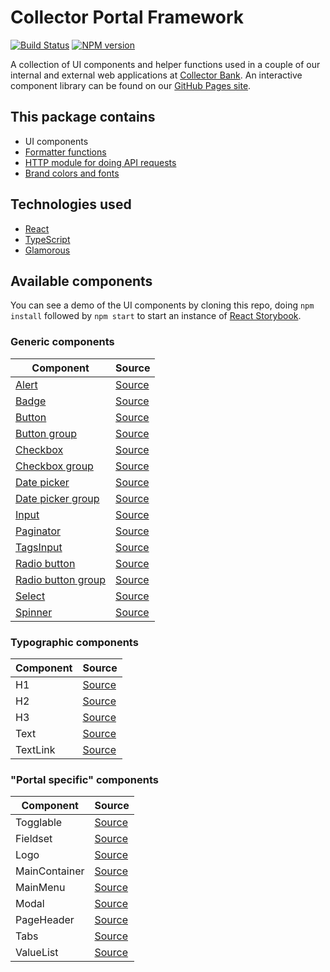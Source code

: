 # Collector Portal Framework

[![Build Status][travis-image]][travis-url]
[![NPM version][npm-image]][npm-url]

A collection of UI components and helper functions used in a couple of our internal and external web applications at [Collector Bank](https://www.collector.se/).
An interactive component library can be found on our [GitHub Pages site](https://collector-bank.github.io/collector-portal-framework/).


## This package contains

* UI components
* [Formatter functions](src/formatters.ts)
* [HTTP module for doing API requests](src/http.ts)
* [Brand colors and fonts](src/theme.ts)


## Technologies used

* [React](https://reactjs.org/)
* [TypeScript](https://www.typescriptlang.org/)
* [Glamorous](https://glamorous.rocks/)


## Available components

You can see a demo of the UI components by cloning this repo, doing `npm install` followed by `npm start` to start an instance of [React Storybook](https://storybook.js.org/).

### Generic components

| Component                                                         | Source                                                           |
|-------------------------------------------------------------------|------------------------------------------------------------------|
| [Alert](src/common/components/Alert/README.md)                    | [Source](src/common/components/Alert/index.tsx)                  |
| [Badge](src/common/components/Badge/README.md)                    | [Source](src/common/components/Badge/index.tsx)                  |
| [Button](src/common/components/Button/README.md)                  | [Source](src/common/components/Button/index.tsx)                 |
| [Button group](src/common/components/Button/README.md)            | [Source](src/common/components/Button/ButtonGroup.tsx)           |
| [Checkbox](src/common/components/Checkbox/README.md)              | [Source](src/common/components/Checkbox/index.tsx)               |
| [Checkbox group](src/common/components/Checkbox/README.md)        | [Source](src/common/components/Checkbox/CheckboxGroup.tsx)       |
| [Date picker](src/common/components/DatePicker/README.md)         | [Source](src/common/components/DatePicker/index.tsx)             |
| [Date picker group](src/common/components/DatePicker/README.md)   | [Source](src/common/components/DatePicker/index.tsx)             |
| [Input](src/common/components/Input/README.md)                    | [Source](src/common/components/Input/index.tsx)                  |
| [Paginator](src/common/components/Paginator/README.md)            | [Source](src/common/components/Paginator/index.tsx)              |
| [TagsInput](src/common/components/TagsInput/README.md)            | [Source](src/common/components/TagsInput/index.tsx)              |
| [Radio button](src/common/components/RadioButton/README.md)       | [Source](src/common/components/RadioButton/index.tsx)            |
| [Radio button group](src/common/components/RadioButton/README.md) | [Source](src/common/components/RadioButton/RadioButtonGroup.tsx) |
| [Select](src/common/components/Select/README.md)                  | [Source](src/common/components/Select/index.tsx)                 |
| [Spinner](src/common/components/Spinner/README.md)                | [Source](src/common/components/Spinner/index.tsx)                |

### Typographic components

| Component          | Source                                                           |
|--------------------|------------------------------------------------------------------|
| H1                 | [Source](src/common/typography/H1.tsx)                           |
| H2                 | [Source](src/common/typography/H2.tsx)                           |
| H3                 | [Source](src/common/typography/H3.tsx)                           |
| Text               | [Source](src/common/typography/Text.tsx)                         |
| TextLink           | [Source](src/common/typography/TextLink.tsx)                     |

### "Portal specific" components

| Component          | Source                                                           |
|--------------------|------------------------------------------------------------------|
| Togglable          | [Source](src/components/Togglable/index.tsx)                     |
| Fieldset           | [Source](src/components/Fieldset.tsx)                            |
| Logo               | [Source](src/components/Logo.tsx)                                |
| MainContainer      | [Source](src/components/MainContainer.tsx)                       |
| MainMenu           | [Source](src/components/MainMenu.tsx)                            |
| Modal              | [Source](src/components/Modal.tsx)                               |
| PageHeader         | [Source](src/components/PageHeader.tsx)                          |
| Tabs               | [Source](src/components/Tabs.tsx)                                |
| ValueList          | [Source](src/components/ValueList.tsx)                           |


[npm-url]: https://npmjs.org/package/collector-portal-framework
[npm-image]: https://badge.fury.io/js/collector-portal-framework.svg
[travis-image]: https://api.travis-ci.org/collector-bank/collector-portal-framework.svg
[travis-url]: https://travis-ci.org/collector-bank/collector-portal-framework
